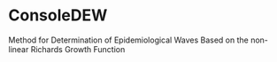 # ConsoleDEW
Method for Determination of Epidemiological Waves Based on the non-linear Richards Growth Function
